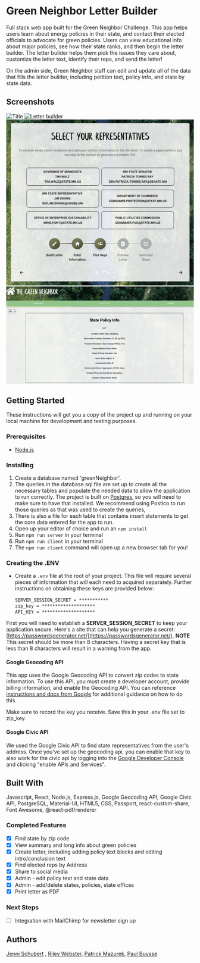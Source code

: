 # Green Neighbor Letter Builder

Full stack web app built for the Green Neighbor Challenge. This app helps users learn about energy policies in their state, and contact their elected officials to advocate for green policies. Users can view educational info about major policies, see how their state ranks, and then begin the letter builder. The letter builder helps them pick the issues they care about, customize the letter text, identify their reps, and send the letter!

On the admin side, Green Neighbor staff can edit and update all of the data that fills the letter builder, including petition text, policy info, and state by state data. 

## Screenshots

![Title](public/Images/title_page.png)
![Letter builder](public/Images/Letter_builder.png)
![Pick Reps](public/Images/pick_reps.png)
![Admin form](public/Images/admin_form.png)

## Getting Started

These instructions will get you a copy of the project up and running on your local machine for development and testing purposes. 

### Prerequisites

- [Node.js](https://nodejs.org/en/)

### Installing

1. Create a database named 'greenNeighbor'.
2. The queries in the database.sql file are set up to create all the necessary tables and populate the needed data to allow the application to run correctly. The project is built on [Postgres](https://www.postgresql.org/download/), so you will need to make sure to have that installed. We recommend using Postico to run those queries as that was used to create the queries, 
3. There is also a file for each table that contains insert statements to get the core data entered for the app to run. 
4. Open up your editor of choice and run an `npm install`
5. Run `npm run server` in your terminal
6. Run `npm run client` in your terminal
7. The `npm run client` command will open up a new browser tab for you!

### Creating the .ENV
* Create a `.env` file at the root of your project. This file will require several pieces of information that will each need to acquired separately. Further instructions on obtaining these keys are provided below:
     ```
    SERVER_SESSION_SECRET = ***********
    zip_key = ********************
    API_KEY = ********************
    ```
First you will need to establish a **SERVER_SESSION_SECRET** to keep your application secure. Here's a site that can help you generate a secret: [https://passwordsgenerator.net/](https://passwordsgenerator.net/).  **NOTE** This secret should be more than 8 characters.  Having a secret key that is less than 8 characters will result in a warning from the app.

#### Google Geocoding API
This app uses the Google Geocoding API to convert zip codes to state information. To use this API, you must create a developer account, provide billing information, and enable the Geocoding API. You can reference [instructions and docs from Google](https://developers.google.com/maps/documentation/geocoding/start) for additional guidance on how to do this.

Make sure to record the key you receive. Save this in your .env file set to zip_key. 

#### Google Civic API
We used the Google Civic API to find state representatives from the user's address. Once you've set up the geocoding api, you can enable that key to also work for the civic api by logging into the [Google Developer Console](https://console.developers.google.com/) and clicking "enable APIs and Services". 

## Built With

Javascript, React, Node.js, Express.js, Google Geocoding API, Google Civic API, PostgreSQL, Material-UI, HTML5, CSS, Passport, react-custom-share, Font Awesome, @react-pdf/renderer

### Completed Features

- [x] Find state by zip code
- [x] View summary and long info about green policies
- [x] Create letter, including adding policy text blocks and editing intro/conclusion text
- [x] Find elected reps by Address
- [x] Share to social media
- [x] Admin - edit policy text and state data
- [x] Admin - add/delete states, policies, state offices
- [x]  Print letter as PDF

### Next Steps

- [ ] Integration with MailChimp for newsletter sign up


## Authors

[Jenni Schubert](https://github.com/jjschubert) , [Riley Webster](https://github.com/rileyww77/), [Patrick Mazurek](https://github.com/jpmzurk), [Paul Buysse](https://github.com/paulbuysse)
